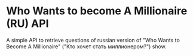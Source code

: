 # Who Wants to become A Millionaire (RU) API

A simple API to retrieve questions of russian version of "Who Wants to Become A Millionaire" ("Кто хочет стать миллионером?") show.
